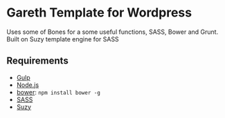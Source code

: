 # Gareth Template for Wordpress

Uses some of Bones for a some useful functions, SASS, Bower and Grunt.
Built on Suzy template engine for SASS

## Requirements

  * [Gulp](http://gulpjs.com)
  * [Node.js](http://nodejs.org)
  * [bower](http://bower.io): `npm install bower -g`
  * [SASS](http://sass-lang.com)
  * [Suzy](http://susy.oddbird.net)
